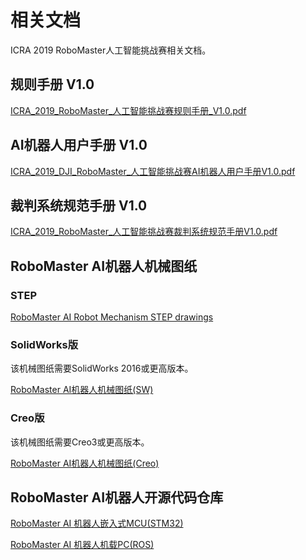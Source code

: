 # 相关文档

ICRA 2019 RoboMaster人工智能挑战赛相关文档。

## 规则手册 V1.0

[ICRA_2019_RoboMaster_人工智能挑战赛规则手册_V1.0.pdf](https://rm-static.djicdn.com/tem/19806/ICRA%202019%20RoboMaster%20%E4%BA%BA%E5%B7%A5%E6%99%BA%E8%83%BD%E6%8C%91%E6%88%98%E8%B5%9B%E8%A7%84%E5%88%99%E6%89%8B%E5%86%8C%20V1.0.pdf)

## AI机器人用户手册 V1.0

[ICRA_2019_DJI_RoboMaster_人工智能挑战赛AI机器人用户手册V1.0.pdf](https://rm-static.djicdn.com/tem/19806/ICRA%202019%20DJI%20RoboMaster%20%E4%BA%BA%E5%B7%A5%E6%99%BA%E8%83%BD%E6%8C%91%E6%88%98%E8%B5%9BAI%E6%9C%BA%E5%99%A8%E4%BA%BA%E7%94%A8%E6%88%B7%E6%89%8B%E5%86%8CV1.0.pdf)


## 裁判系统规范手册 V1.0

[ICRA_2019_RoboMaster_人工智能挑战赛裁判系统规范手册V1.0.pdf](https://rm-static.djicdn.com/tem/19806/ICRA%202019%20RoboMaster%20%E4%BA%BA%E5%B7%A5%E6%99%BA%E8%83%BD%E6%8C%91%E6%88%98%E8%B5%9B%E8%A3%81%E5%88%A4%E7%B3%BB%E7%BB%9F%E8%A7%84%E8%8C%83%E6%89%8B%E5%86%8CV1.0.pdf)

## RoboMaster AI机器人机械图纸

### STEP

[RoboMaster AI Robot Mechanism STEP drawings](https://rm-static.djicdn.com/documents/19806/4df8649b3596f1548056917303346609.STEP)

### SolidWorks版

该机械图纸需要SolidWorks 2016或更高版本。

[RoboMaster AI机器人机械图纸(SW)](https://rm-static.djicdn.com/documents/19806/232fed8050cfe1548739880652461892.SLDPRT)

### Creo版
该机械图纸需要Creo3或更高版本。

[RoboMaster AI机器人机械图纸(Creo)](https://rm-static.djicdn.com/documents/19806/a96a1cc07664b1548738962638883052.1)

## RoboMaster AI机器人开源代码仓库

[RoboMaster AI 机器人嵌入式MCU(STM32)](https://github.com/RoboMaster/RoboRTS-Firmware)

[RoboMaster AI 机器人机载PC(ROS)](https://github.com/RoboMaster/RoboRTS)